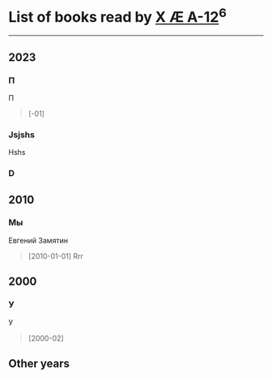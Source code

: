# List of books read by [X Æ A-12](https://google.com)<sup>6</sup>
---

## 2023

### П
П
> [-01] 


### Jsjshs
Hshs


### D



## 2010

### Мы
Евгений Замятин
> [2010-01-01] Rrr



## 2000

### У
У
> [2000-02] 



## Other years




